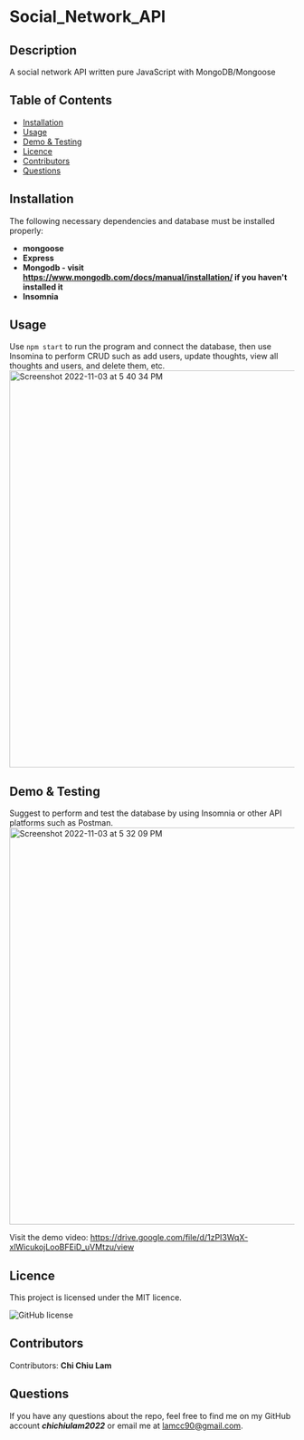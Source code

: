 # Social_Network_API

## Description
A social network API written pure JavaScript with MongoDB/Mongoose


## Table of Contents 
* [Installation](#installation)
* [Usage](#usage)
* [Demo & Testing](#demo&testing)
* [Licence](#licence)
* [Contributors](#contributors)
* [Questions](#questions)

## Installation
The following necessary dependencies and database must be installed properly: 
* <b>mongoose</b>
* <b>Express</b>
* <b>Mongodb - visit https://www.mongodb.com/docs/manual/installation/ if you haven't installed it</b>
* <b>Insomnia</b>

## Usage
Use `npm start` to run the program and connect the database, then use Insomina to perform CRUD such as add users, update thoughts, view all thoughts and users, and delete them, etc.
<img width="700" alt="Screenshot 2022-11-03 at 5 40 34 PM" src="https://user-images.githubusercontent.com/108379616/199839894-58bd23f8-c188-499f-ac6c-8887fb3a05f2.png">

## Demo & Testing
Suggest to perform and test the database by using Insomnia or other API platforms such as Postman.
<img width="700" alt="Screenshot 2022-11-03 at 5 32 09 PM" src="https://user-images.githubusercontent.com/108379616/199838918-c34cfada-8e80-455f-b5cf-1d98ab2ca15c.png">

Visit the demo video: https://drive.google.com/file/d/1zPI3WqX-xlWicukojLooBFEiD_uVMtzu/view

## Licence
This project is licensed under the MIT licence. 

![GitHub license](https://img.shields.io/badge/license-MIT-blueviolet.svg)

## Contributors
​Contributors: <b>Chi Chiu Lam</b>

## Questions
If you have any questions about the repo, feel free to find me on my GitHub account <b><i>chichiulam2022</b></i> or email me at lamcc90@gmail.com.
